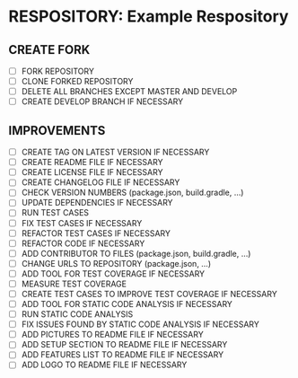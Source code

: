 # RESPOSITORY: Example Respository

## CREATE FORK

- [ ] FORK REPOSITORY
- [ ] CLONE FORKED REPOSITORY
- [ ] DELETE ALL BRANCHES EXCEPT MASTER AND DEVELOP
- [ ] CREATE DEVELOP BRANCH IF NECESSARY

## IMPROVEMENTS

- [ ] CREATE TAG ON LATEST VERSION IF NECESSARY
- [ ] CREATE README FILE IF NECESSARY
- [ ] CREATE LICENSE FILE IF NECESSARY
- [ ] CREATE CHANGELOG FILE IF NECESSARY
- [ ] CHECK VERSION NUMBERS (package.json, build.gradle, …)
- [ ] UPDATE DEPENDENCIES IF NECESSARY
- [ ] RUN TEST CASES
- [ ] FIX TEST CASES IF NECESSARY
- [ ] REFACTOR TEST CASES IF NECESSARY
- [ ] REFACTOR CODE IF NECESSARY
- [ ] ADD CONTRIBUTOR TO FILES (package.json, build.gradle, …)
- [ ] CHANGE URLS TO REPOSITORY (package.json, …)
- [ ] ADD TOOL FOR TEST COVERAGE IF NECESSARY
- [ ] MEASURE TEST COVERAGE
- [ ] CREATE TEST CASES TO IMPROVE TEST COVERAGE IF NECESSARY
- [ ] ADD TOOL FOR STATIC CODE ANALYSIS IF NECESSARY
- [ ] RUN STATIC CODE ANALYSIS
- [ ] FIX ISSUES FOUND BY STATIC CODE ANALYSIS IF NECESSARY
- [ ] ADD PICTURES TO README FILE IF NECESSARY
- [ ] ADD SETUP SECTION TO README FILE IF NECESSARY
- [ ] ADD FEATURES LIST TO README FILE IF NECESSARY
- [ ] ADD LOGO TO README FILE IF NECESSARY
